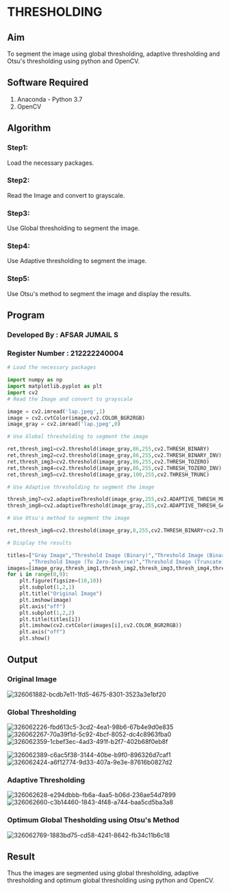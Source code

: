 # THRESHOLDING
## Aim
To segment the image using global thresholding, adaptive thresholding and Otsu's thresholding using python and OpenCV.

## Software Required
1. Anaconda - Python 3.7
2. OpenCV

## Algorithm
### Step1:
Load the necessary packages.
### Step2:
Read the Image and convert to grayscale.
### Step3:
Use Global thresholding to segment the image.
### Step4:
Use Adaptive thresholding to segment the image.
### Step5:
Use Otsu's method to segment the image and display the results.

## Program
### Developed By : AFSAR JUMAIL S
### Register Number : 212222240004
```python
# Load the necessary packages

import numpy as np
import matplotlib.pyplot as plt
import cv2
# Read the Image and convert to grayscale

image = cv2.imread('lap.jpeg',1)
image = cv2.cvtColor(image,cv2.COLOR_BGR2RGB)
image_gray = cv2.imread('lap.jpeg',0)

# Use Global thresholding to segment the image

ret,thresh_img1=cv2.threshold(image_gray,86,255,cv2.THRESH_BINARY)
ret,thresh_img2=cv2.threshold(image_gray,86,255,cv2.THRESH_BINARY_INV)
ret,thresh_img3=cv2.threshold(image_gray,86,255,cv2.THRESH_TOZERO)
ret,thresh_img4=cv2.threshold(image_gray,86,255,cv2.THRESH_TOZERO_INV)
ret,thresh_img5=cv2.threshold(image_gray,100,255,cv2.THRESH_TRUNC)

# Use Adaptive thresholding to segment the image

thresh_img7=cv2.adaptiveThreshold(image_gray,255,cv2.ADAPTIVE_THRESH_MEAN_C,cv2.THRESH_BINARY,11,2)
thresh_img8=cv2.adaptiveThreshold(image_gray,255,cv2.ADAPTIVE_THRESH_GAUSSIAN_C,cv2.THRESH_BINARY,11,2)

# Use Otsu's method to segment the image 

ret,thresh_img6=cv2.threshold(image_gray,0,255,cv2.THRESH_BINARY+cv2.THRESH_OTSU)

# Display the results

titles=["Gray Image","Threshold Image (Binary)","Threshold Image (Binary Inverse)","Threshold Image (To Zero)"
       ,"Threshold Image (To Zero-Inverse)","Threshold Image (Truncate)","Otsu","Adaptive Threshold (Mean)","Adaptive Threshold (Gaussian)"]
images=[image_gray,thresh_img1,thresh_img2,thresh_img3,thresh_img4,thresh_img5,thresh_img6,thresh_img7,thresh_img8]
for i in range(0,9):
    plt.figure(figsize=(10,10))
    plt.subplot(1,2,1)
    plt.title("Original Image")
    plt.imshow(image)
    plt.axis("off")
    plt.subplot(1,2,2)
    plt.title(titles[i])
    plt.imshow(cv2.cvtColor(images[i],cv2.COLOR_BGR2RGB))
    plt.axis("off")
    plt.show()

```
## Output

### Original Image
![326061882-bcdb7e11-1fd5-4675-8301-3523a3e1bf20](https://github.com/Afsarjumail/Thresholdingg/assets/118343395/b934840d-7815-4f77-b129-a86b0e94b55e)

### Global Thresholding

![326062226-fbd613c5-3cd2-4ea1-98b6-67b4e9d0e835](https://github.com/Afsarjumail/Thresholdingg/assets/118343395/0c6ae68b-6128-481c-b21c-620ff1cacfc2)
![326062267-70a39f1d-5c92-4bcf-8052-dc4c8963fba0](https://github.com/Afsarjumail/Thresholdingg/assets/118343395/9268cb3e-ce5b-41eb-a026-a3c99c3a59a5)
![326062359-1cbef3ec-4ad3-491f-b2f7-402b68f0eb8f](https://github.com/Afsarjumail/Thresholdingg/assets/118343395/ae760fd0-9024-49f6-9801-9c925e17cae9)

![326062389-c6ac5f38-3144-40be-b9f0-896326d7caf1](https://github.com/Afsarjumail/Thresholdingg/assets/118343395/f6a9457d-fa99-442e-85aa-1ab121a38081)
![326062424-a6f12774-9d33-407a-9e3e-87616b0827d2](https://github.com/Afsarjumail/Thresholdingg/assets/118343395/f93fdfd0-c9ff-4b63-b7d9-33c84e97102e)

### Adaptive Thresholding
![326062628-e294dbbb-fb6a-4aa5-b06d-236ae54d7899](https://github.com/Afsarjumail/Thresholdingg/assets/118343395/551ed6f0-bccf-4029-9bf2-72ec3654cd00)
![326062660-c3b14460-1843-4f48-a744-baa5cd5ba3a8](https://github.com/Afsarjumail/Thresholdingg/assets/118343395/cf5991f3-af22-41e2-8a14-b0650fc327cf)


### Optimum Global Thesholding using Otsu's Method
![326062769-1883bd75-cd58-4241-8642-fb34c11b6c18](https://github.com/Afsarjumail/Thresholdingg/assets/118343395/8953eaf3-bb4f-4931-a971-77dda53e1403)



## Result
Thus the images are segmented using global thresholding, adaptive thresholding and optimum global thresholding using python and OpenCV.
